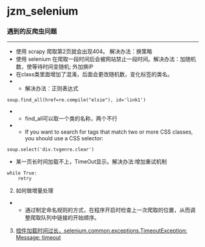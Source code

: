 # jzm_selenium
### 遇到的反爬虫问题
---
+ 使用 scrapy 爬取第2页就会出现404。 解决办法：换策略
+ 使用 selenium 在爬取一段时间后会被网站禁止一段时间。解决办法：加随机数，使等待时间变随机; 外加换IP
+ 在class类里面增加了混淆，后面会更改随机数，变化标签的类名。
+ + 解决办法：正则表达式
```
soup.find_all(href=re.compile("elsie"), id='link1')
```
+ + find_all可以取一个类的名称，两个不行
+ + If you want to search for tags that match two or more CSS classes, you should use a CSS selector:
```
soup.select('div.tvgenre.clear')
```
+ 某一页长时间加载不上，TimeOut显示。解决办法:增加重试机制
```
while True:
    retry
```
2. 如何做增量处理
+ + 通过制定命名规则的方式，在程序开启时检查上一次爬取的位置，从而调整爬取队列中链接的开始顺序。

3. [控件加载时间过长，selenium.common.exceptions.TimeoutException: Message: timeout](https://github.com/slyrx/jzm_selenium/blob/master/loading_time_too_long.md)

